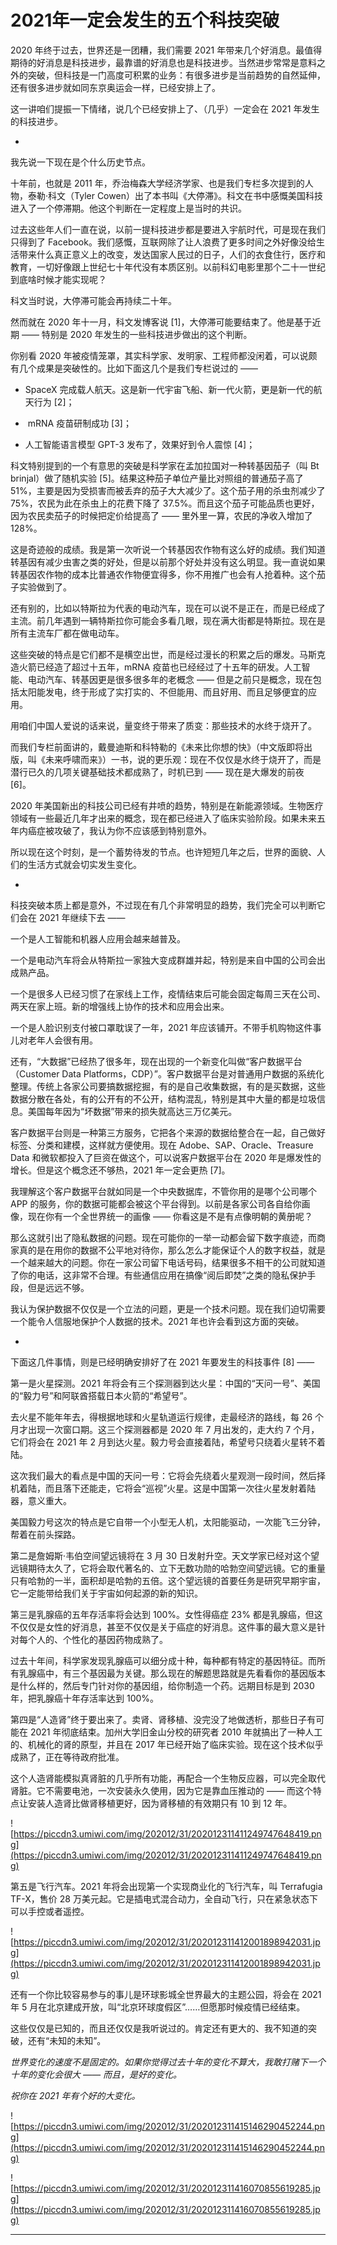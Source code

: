 # 2021年一定会发生的五个科技突破

2020 年终于过去，世界还是一团糟，我们需要 2021 年带来几个好消息。最值得期待的好消息是科技进步，最靠谱的好消息也是科技进步。当然进步常常是意料之外的突破，但科技是一门高度可积累的业务：有很多进步是当前趋势的自然延伸，还有很多进步就如同东京奥运会一样，已经安排上了。

这一讲咱们提振一下情绪，说几个已经安排上了、（几乎）一定会在 2021 年发生的科技进步。

*

我先说一下现在是个什么历史节点。

十年前，也就是 2011 年，乔治梅森大学经济学家、也是我们专栏多次提到的人物，泰勒·科文（Tyler Cowen）出了本书叫《大停滞》。科文在书中感慨美国科技进入了一个停滞期。他这个判断在一定程度上是当时的共识。

过去这些年人们一直在说，以前一提科技进步都是要进入宇航时代，可是现在我们只得到了 Facebook。我们感慨，互联网除了让人浪费了更多时间之外好像没给生活带来什么真正意义上的改变，发达国家人民过的日子，人们的衣食住行，医疗和教育，一切好像跟上世纪七十年代没有本质区别。以前科幻电影里那个二十一世纪到底啥时候才能实现呢？

科文当时说，大停滞可能会再持续二十年。

然而就在 2020 年十一月，科文发博客说 [1]，大停滞可能要结束了。他是基于近期 —— 特别是 2020 年发生的一些科技进步做出的这个判断。

你别看 2020 年被疫情笼罩，其实科学家、发明家、工程师都没闲着，可以说颇有几个成果是突破性的。比如下面这几个是我们专栏说过的 ——

* SpaceX 完成载人航天。这是新一代宇宙飞船、新一代火箭，更是新一代的航天行为 [2]；

*  mRNA 疫苗研制成功 [3]；

* 人工智能语言模型 GPT-3 发布了，效果好到令人震惊 [4]；

科文特别提到的一个有意思的突破是科学家在孟加拉国对一种转基因茄子（叫 Bt brinjal）做了随机实验 [5]。结果这种茄子单位产量比对照组的普通茄子高了 51%，主要是因为受损害而被丢弃的茄子大大减少了。这个茄子用的杀虫剂减少了 75%，农民为此在杀虫上的花费下降了 37.5%。而且这个茄子可能品质也更好，因为农民卖茄子的时候把定价给提高了 —— 里外里一算，农民的净收入增加了 128%。

这是奇迹般的成绩。我是第一次听说一个转基因农作物有这么好的成绩。我们知道转基因有减少虫害之类的好处，但是以前那个好处并没有这么明显。我一直说如果转基因农作物的成本比普通农作物便宜得多，你不用推广也会有人抢着种。这个茄子实验做到了。

还有别的，比如以特斯拉为代表的电动汽车，现在可以说不是正在，而是已经成了主流。前几年遇到一辆特斯拉你可能会多看几眼，现在满大街都是特斯拉。现在是所有主流车厂都在做电动车。

这些突破的特点是它们都不是横空出世，而是经过漫长的积累之后的爆发。马斯克造火箭已经造了超过十五年，mRNA 疫苗也已经经过了十五年的研发。人工智能、电动汽车、转基因更是很多很多年的老概念 —— 但是之前只是概念，现在包括太阳能发电，终于形成了实打实的、不但能用、而且好用、而且足够便宜的应用。

用咱们中国人爱说的话来说，量变终于带来了质变：那些技术的水终于烧开了。

而我们专栏前面讲的，戴曼迪斯和科特勒的《未来比你想的快》（中文版即将出版，叫《未来呼啸而来》）一书，说的更乐观：现在不仅仅是水终于烧开了，而是潜行已久的几项关键基础技术都成熟了，时机已到 —— 现在是大爆发的前夜 [6]。

2020 年美国新出的科技公司已经有井喷的趋势，特别是在新能源领域。生物医疗领域有一些最近几年才出来的概念，现在都已经进入了临床实验阶段。如果未来五年内癌症被攻破了，我认为你不应该感到特别意外。

所以现在这个时刻，是一个蓄势待发的节点。也许短短几年之后，世界的面貌、人们的生活方式就会切实发生变化。

*

科技突破本质上都是意外，不过现在有几个非常明显的趋势，我们完全可以判断它们会在 2021 年继续下去 ——

一个是人工智能和机器人应用会越来越普及。

一个是电动汽车将会从特斯拉一家独大变成群雄并起，特别是来自中国的公司会出成熟产品。

一个是很多人已经习惯了在家线上工作，疫情结束后可能会固定每周三天在公司、两天在家上班。新的增强线上协作的技术和应用会出来。

一个是人脸识别支付被口罩耽误了一年，2021 年应该铺开。不带手机购物这件事儿对老年人会很有用。

还有，“大数据”已经热了很多年，现在出现的一个新变化叫做“客户数据平台（Customer Data Platforms，CDP）”。客户数据平台是对普通用户数据的系统化整理。传统上各家公司要搞数据挖掘，有的是自己收集数据，有的是买数据，这些数据分散在各处，有的公开有的不公开，结构混乱，特别是其中大量的都是垃圾信息。美国每年因为“坏数据”带来的损失就高达三万亿美元。

客户数据平台则是一种第三方服务，它把各个来源的数据给整合在一起，自己做好标签、分类和建模，这样就方便使用。现在 Adobe、SAP、Oracle、Treasure Data 和微软都投入了巨资在做这个，可以说客户数据平台在 2020 年是爆发性的增长。但是这个概念还不够热，2021 年一定会更热 [7]。

我理解这个客户数据平台就如同是一个中央数据库，不管你用的是哪个公司哪个 APP 的服务，你的数据可能都会被这个平台得到。以前是各家公司各自给你画像，现在你有一个全世界统一的画像 —— 你看这是不是有点像明朝的黄册呢？

那么这就引出了隐私数据的问题。现在可能你的一举一动都会留下数字痕迹，而商家真的是在用你的数据不公平地对待你，那么怎么才能保证个人的数字权益，就是一个越来越大的问题。你在一家公司留下电话号码，结果很多不相干的公司就知道了你的电话，这非常不合理。有些通信应用在搞像“阅后即焚”之类的隐私保护手段，但是远远不够。

我认为保护数据不仅仅是一个立法的问题，更是一个技术问题。现在我们迫切需要一个能令人信服地保护个人数据的技术。2021 年也许会看到这方面的突破。

*

下面这几件事情，则是已经明确安排好了在 2021 年要发生的科技事件 [8] ——

第一是火星探测。2021 年将会有三个探测器到达火星：中国的“天问一号”、美国的“毅力号”和阿联酋搭载日本火箭的“希望号”。

去火星不能年年去，得根据地球和火星轨道运行规律，走最经济的路线，每 26 个月才出现一次窗口期。这三个探测器都是 2020 年 7 月出发的，走大约 7 个月，它们将会在 2021 年 2 月到达火星。毅力号会直接着陆，希望号只绕着火星转不着陆。

这次我们最大的看点是中国的天问一号：它将会先绕着火星观测一段时间，然后择机着陆，而且落下还能走，它将会“巡视”火星。这是中国第一次往火星发射着陆器，意义重大。

美国毅力号这次的特点是它自带一个小型无人机，太阳能驱动，一次能飞三分钟，帮着在前头探路。

第二是詹姆斯·韦伯空间望远镜将在 3 月 30 日发射升空。天文学家已经对这个望远镜期待太久了，它将会取代著名的、立下无数功勋的哈勃空间望远镜。它的重量只有哈勃的一半，面积却是哈勃的五倍。这个望远镜的首要任务是研究早期宇宙，它一定能带给我们关于宇宙如何起源的新的知识。

第三是乳腺癌的五年存活率将会达到 100%。女性得癌症 23% 都是乳腺癌，但这不仅仅是女性的好消息，甚至不仅仅是关于癌症的好消息。这件事的最大意义是针对每个人的、个性化的基因药物成熟了。

过去十年间，科学家发现乳腺癌可以细分成十种，每种都有特定的基因特征。而所有乳腺癌中，有三个基因最为关键。那么现在的解题思路就是先看看你的基因版本是什么样的，然后专门针对你的基因组，给你制造一个药。远期目标是到 2030 年，把乳腺癌十年存活率达到 100%。

第四是“人造肾”终于要出来了。卖肾、肾移植、没完没了地做透析，那些日子有可能在 2021 年彻底结束。加州大学旧金山分校的研究者 2010 年就搞出了一种人工的、机械化的肾的原型，并且在 2017 年已经开始了临床实验。现在这个技术似乎成熟了，正在等待政府批准。

这个人造肾能模拟真肾脏的几乎所有功能，再配合一个生物反应器，可以完全取代肾脏。它不需要电池，一次安装永久使用，因为它是靠血压推动的 —— 而这个特点让安装人造肾比做肾移植更好，因为肾移植的有效期只有 10 到 12 年。

![https://piccdn3.umiwi.com/img/202012/31/202012311411249747648419.png](https://piccdn3.umiwi.com/img/202012/31/202012311411249747648419.png)

第五是飞行汽车。2021 年将会出现第一个实现商业化的飞行汽车，叫 Terrafugia TF-X，售价 28 万美元起。它是插电式混合动力，全自动飞行，只在紧急状态下可以手控或者遥控。

![https://piccdn3.umiwi.com/img/202012/31/202012311412001898942031.jpg](https://piccdn3.umiwi.com/img/202012/31/202012311412001898942031.jpg)

还有一个你比较容易参与的事儿是环球影城全世界最大的主题公园，将会在 2021 年 5 月在北京建成开放，叫“北京环球度假区”……但愿那时候疫情已经结束。

这些仅仅是已知的，而且还仅仅是我听说过的。肯定还有更大的、我不知道的突破，还有“未知的未知”。

 *世界变化的速度不是固定的。如果你觉得过去十年的变化不算大，我敢打赌下一个十年的变化会很大 —— 而且，是好的变化。*

 *祝你在 2021 年有个好的大变化。*

![https://piccdn3.umiwi.com/img/202012/31/202012311415146290452244.png](https://piccdn3.umiwi.com/img/202012/31/202012311415146290452244.png)

![https://piccdn3.umiwi.com/img/202012/31/202012311416070855619285.jpg](https://piccdn3.umiwi.com/img/202012/31/202012311416070855619285.jpg)

---
